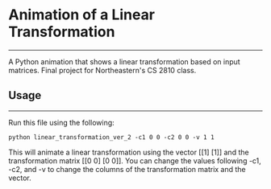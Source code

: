 # Animation of a Linear Transformation
___
A Python animation that shows a linear transformation based on input matrices. Final project for Northeastern's CS 2810 class. 

## Usage
___
Run this file using the following:
<pre><code>python linear_transformation_ver_2 -c1 0 0 -c2 0 0 -v 1 1</code></pre>
This will animate a linear transformation using the vector [[1] [1]] and the transformation matrix [[0 0] [0 0]].
You can change the values following -c1, -c2, and -v to change the columns of the transformation matrix and the vector. 
